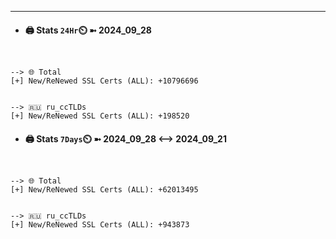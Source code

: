

---
- #### 🖨️ **Stats** `24Hr`⏲️ ➼ 2024_09_28
```console


--> 🌐 Total
[+] New/ReNewed SSL Certs (ALL): +10796696


--> 🇷🇺 ru_ccTLDs
[+] New/ReNewed SSL Certs (ALL): +198520

```

- #### 🖨️ **Stats** `7Days`⏲️ ➼ 2024_09_28 <--> 2024_09_21
```console


--> 🌐 Total
[+] New/ReNewed SSL Certs (ALL): +62013495


--> 🇷🇺 ru_ccTLDs
[+] New/ReNewed SSL Certs (ALL): +943873

```


